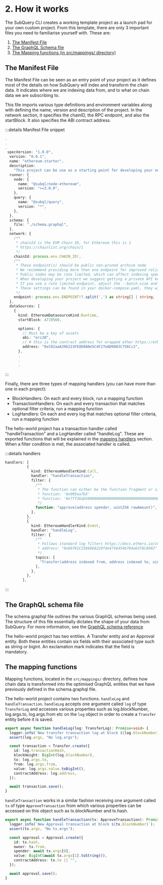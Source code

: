 # 2. How it works

The SubQuery CLI creates a working template project as a launch pad for your own custom project. From this template, there are only 3 important files you need to familiarise yourself with.
These are:

1. [The Manifest File](#the-manifest-file)
2. [The GraphQL Schema file](#the-graphql-schema-file)
3. [The Mapping functions (in src/mappings/ directory)](#the-mapping-functions)

## The Manifest File

The Manifest File can be seen as an entry point of your project as it defines most of the details on how SubQuery will index and transform the chain data. It indicates where we are indexing data from, and to what on chain data we are subscribing to.

This file imports various type definitions and environment variables along with defining the name, version and description of the project. In the network section, it specifies the chainID, the RPC endpoint, and also the startBlock. It also specifies the ABI contract address.

:::details Manifest File snippet
```ts
.
.
.
 specVersion: "1.0.0",
  version: "0.0.1",
  name: "ethereum-starter",
  description:
    "This project can be use as a starting point for developing your new Ethereum SubQuery project",
  runner: {
    node: {
      name: "@subql/node-ethereum",
      version: ">=3.0.0",
    },
    query: {
      name: "@subql/query",
      version: "*",
    },
  },
  schema: {
    file: "./schema.graphql",
  },
  network: {
    /**
     * chainId is the EVM Chain ID, for Ethereum this is 1
     * https://chainlist.org/chain/1
     */
    chainId: process.env.CHAIN_ID!,
    /**
     * These endpoint(s) should be public non-pruned archive node
     * We recommend providing more than one endpoint for improved reliability, performance, and uptime
     * Public nodes may be rate limited, which can affect indexing speed
     * When developing your project we suggest getting a private API key
     * If you use a rate limited endpoint, adjust the --batch-size and --workers parameters
     * These settings can be found in your docker-compose.yaml, they will slow indexing but prevent your project being rate limited
     */
    endpoint: process.env.ENDPOINT!?.split(',') as string[] | string,
  },
  dataSources: [
    {
      kind: EthereumDatasourceKind.Runtime,
      startBlock: 4719568,

      options: {
        // Must be a key of assets
        abi: "erc20",
        // # this is the contract address for wrapped ether https://etherscan.io/address/0xc02aaa39b223fe8d0a0e5c4f27ead9083c756cc2
        address: "0xC02aaA39b223FE8D0A0e5C4F27eAD9083C756Cc2",
      },
      .
      .
      .
```
:::

Finally, there are three types of mapping handlers (you can have more than one in each project):

* BlockHandlers: On each and every block, run a mapping function
* TransactionHandlers: On each and every transaction that matches optional filter criteria, run a mapping function
* LogHandlers: On each and every log that matches optional filter criteria, run a mapping function

The hello-world project has a transaction handler called "handleTransaction" and a LogHandler called "handleLog". These are exported functions that will be explained in the [mapping handlers](../build/mapping/ethereum.md) section. When a filter condition is met, the associated handler is called.

:::details handlers
```ts
handlers: [
          {
            kind: EthereumHandlerKind.Call,
            handler: "handleTransaction",
            filter: {
              /**
               * The function can either be the function fragment or signature
               * function: '0x095ea7b3'
               * function: '0x7ff36ab500000000000000000000000000000000000000000000000000000000'
               */
              function: "approve(address spender, uint256 rawAmount)",
            },
          },
          {
            kind: EthereumHandlerKind.Event,
            handler: "handleLog",
            filter: {
              /**
               * Follows standard log filters https://docs.ethers.io/v5/concepts/events/
               * address: "0x60781C2586D68229fde47564546784ab3fACA982"
               */
              topics: [
                "Transfer(address indexed from, address indexed to, uint256 amount)",
              ],
            },
          },
        ],
```
:::

## The GraphQL schema file

The schema.graphql file outlines the various GraphQL schemas being used. The structure of this file essentially dictates the shape of your data from SubQuery. For more information, see the [GraphQL schema reference](../build/graphql/reference.md)

The hello-world project has two entities. A Transfer entity and an Approval entity. Both these entities contain six fields with their associated type such as string or bigint. An exclamation mark indicates that the field is mandatory.

## The mapping functions

Mapping functions, located in the `src/mappings/` directory, defines how chain data is transformed into the optimised GraphQL entities that we have previously defined in the schema.graphql file.

The hello-world project contains two functions. `handleLog` and `handleTransaction`. `handleLog` accepts one argument called `log` of type `TransferLog` and accesses various properties such as log.blockNumber, log.args.to, log.args.from etc on the `log` object in order to create a `Transfer` entity before it is saved.

```ts
export async function handleLog(log: TransferLog): Promise<void> {
  logger.info(`New transfer transaction log at block ${log.blockNumber}`);
  assert(log.args, "No log.args");

  const transaction = Transfer.create({
    id: log.transactionHash,
    blockHeight: BigInt(log.blockNumber),
    to: log.args.to,
    from: log.args.from,
    value: log.args.value.toBigInt(),
    contractAddress: log.address,
  });

  await transaction.save();
}
```

`handleTransaction` works in a similar fashion receiving one argument called `tx` of type `ApproveTransaction` from which various properties can be accessed on this object such as tx.blockNumber and tx.hash.

```ts
export async function handleTransaction(tx: ApproveTransaction): Promise<void> {
  logger.info(`New Approval transaction at block ${tx.blockNumber}`);
  assert(tx.args, "No tx.args");

  const approval = Approval.create({
    id: tx.hash,
    owner: tx.from,
    spender: await tx.args[0],
    value: BigInt(await tx.args[1].toString()),
    contractAddress: tx.to || "",
  });

  await approval.save();
}

```
